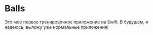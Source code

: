 # Balls
Это мое первое тренировочное приложение на Swift. В будущем, я надеюсь, выложу уже нормальные приложения)
